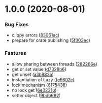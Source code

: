 # 1.0.0 (2020-08-01)


### Bug Fixes

* clippy errors ([83061ac](https://github.com/codinaut/lazy-futuristic/commit/83061ac5dff3ea311b5d2b239776b6bb8191e1e3))
* prepare for crate publishing ([5f003ec](https://github.com/codinaut/lazy-futuristic/commit/5f003ec04f007daf70db9954240b8ef8a7728519))


### Features

* allow sharing between threads ([282266e](https://github.com/codinaut/lazy-futuristic/commit/282266e8ecb85d73cff66973d282bc657b72c390))
* get or set value ([d7328b6](https://github.com/codinaut/lazy-futuristic/commit/d7328b63d4b8beb9d6fa22e1a2e9bab8f46813a5))
* get unset ([a3b983a](https://github.com/codinaut/lazy-futuristic/commit/a3b983ae71037c0bb0882f66c9d47732ace9d04c))
* instantiation of Lazy ([fe9602c](https://github.com/codinaut/lazy-futuristic/commit/fe9602c1db3b3e3f0502c565b195c51232c2d8e5))
* lock mechanism ([6175438](https://github.com/codinaut/lazy-futuristic/commit/6175438491a575f3bdc6d68ea900313e6681ed49))
* no lock get ([6e0221b](https://github.com/codinaut/lazy-futuristic/commit/6e0221bc7240f8f61f2bb673d2298291163bd523))
* setter object ([9bdb682](https://github.com/codinaut/lazy-futuristic/commit/9bdb682c381a7bbd394a4282cb106f64aae991a0))
